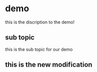 # demo

this is the discription to the demo!
## sub topic 
this is the sub topic for our demo 
## this is the new modification 

